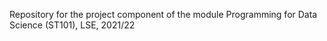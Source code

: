 Repository for the project component of the module Programming for Data Science (ST101), LSE, 2021/22
